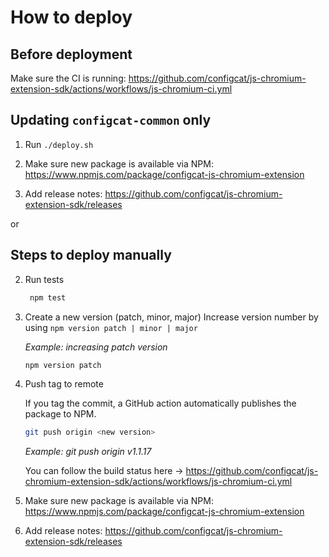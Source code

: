 # How to deploy

## Before deployment

Make sure the CI is running: https://github.com/configcat/js-chromium-extension-sdk/actions/workflows/js-chromium-ci.yml

## Updating `configcat-common` only

1. Run `./deploy.sh`

1. Make sure new package is available via NPM: https://www.npmjs.com/package/configcat-js-chromium-extension

1. Add release notes: https://github.com/configcat/js-chromium-extension-sdk/releases

or

## Steps to deploy manually

2. Run tests
   ```bash
    npm test
    ```

3. Create a new version (patch, minor, major)
Increase version number by using `npm version patch | minor | major`

    *Example: increasing patch version* 
    ```bash
    npm version patch
    ```
1. Push tag to remote
    
    If you tag the commit, a GitHub action automatically publishes the package to NPM. 
    ```bash
    git push origin <new version>
    ```
    *Example: git push origin v1.1.17*

    You can follow the build status here -> https://github.com/configcat/js-chromium-extension-sdk/actions/workflows/js-chromium-ci.yml

1. Make sure new package is available via NPM: https://www.npmjs.com/package/configcat-js-chromium-extension

1. Add release notes: https://github.com/configcat/js-chromium-extension-sdk/releases